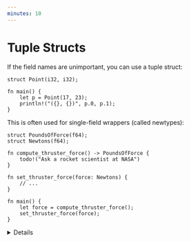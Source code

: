 ```yaml
---
minutes: 10
---
```


<!-- NOTES:
Tuple structs, newtype wrappers, unit-like structs, including initialization syntax
-->

# Tuple Structs

If the field names are unimportant, you can use a tuple struct:

```rust,editable
struct Point(i32, i32);

fn main() {
    let p = Point(17, 23);
    println!("({}, {})", p.0, p.1);
}
```

This is often used for single-field wrappers (called newtypes):

```rust,editable,compile_fail
struct PoundsOfForce(f64);
struct Newtons(f64);

fn compute_thruster_force() -> PoundsOfForce {
    todo!("Ask a rocket scientist at NASA")
}

fn set_thruster_force(force: Newtons) {
    // ...
}

fn main() {
    let force = compute_thruster_force();
    set_thruster_force(force);
}
```

<details>

- Newtypes are a great way to encode additional information about the value in a
  primitive type, for example:
  - The number is measured in some units: `Newtons` in the example above.
  - The value passed some validation when it was created, so you no longer have
    to validate it again at every use: `PhoneNumber(String)` or
    `OddNumber(u32)`.
- Demonstrate how to add a `f64` value to a `Newtons` type by accessing the
  single field in the newtype.
  - Rust generally doesn’t like inexplicit things, like automatic unwrapping or
    for instance using booleans as integers.
  - Operator overloading is discussed in session 4 (generics).
- The example is a subtle reference to the
  [Mars Climate Orbiter](https://en.wikipedia.org/wiki/Mars_Climate_Orbiter)
  failure.

</details>
